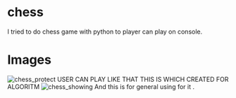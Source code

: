 # chess
I tried to do chess game with python to player can play on console. 


# Images 
![chess_protect](https://user-images.githubusercontent.com/59360738/101951934-e2f45380-3c08-11eb-9e93-82c4ad488c66.png)
USER CAN PLAY LIKE THAT THIS IS WHICH CREATED FOR ALGORITM
![chess_showing](https://user-images.githubusercontent.com/59360738/101952875-682c3800-3c0a-11eb-831e-05627dd55dc7.png)
And this is for general using for it . 
